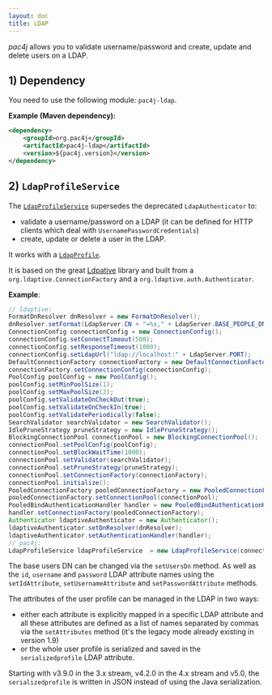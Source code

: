 ```yaml
---
layout: doc
title: LDAP
---
```


*pac4j* allows you to validate username/password and create, update and delete users on a LDAP.

## 1) Dependency

You need to use the following module: `pac4j-ldap`.

**Example (Maven dependency):**

```xml
<dependency>
    <groupId>org.pac4j</groupId>
    <artifactId>pac4j-ldap</artifactId>
    <version>${pac4j.version}</version>
</dependency>
```

## 2) `LdapProfileService`

The [`LdapProfileService`](https://github.com/pac4j/pac4j/blob/master/pac4j-ldap/src/main/java/org/pac4j/ldap/profile/service/LdapProfileService.java) supersedes the deprecated `LdapAuthenticator` to:

- validate a username/password on a LDAP (it can be defined for HTTP clients which deal with `UsernamePasswordCredentials`)
- create, update or delete a user in the LDAP.

It works with a [`LdapProfile`](https://github.com/pac4j/pac4j/blob/master/pac4j-ldap/src/main/java/org/pac4j/ldap/profile/LdapProfile.java).

It is based on the great [Ldpative](http://www.ldaptive.org/) library and built from a `org.ldaptive.ConnectionFactory` and a `org.ldaptive.auth.Authenticator`.

**Example**:

```java
// ldaptive:
FormatDnResolver dnResolver = new FormatDnResolver();
dnResolver.setFormat(LdapServer.CN + "=%s," + LdapServer.BASE_PEOPLE_DN);
ConnectionConfig connectionConfig = new ConnectionConfig();
connectionConfig.setConnectTimeout(500);
connectionConfig.setResponseTimeout(1000);
connectionConfig.setLdapUrl("ldap://localhost:" + LdapServer.PORT);
DefaultConnectionFactory connectionFactory = new DefaultConnectionFactory();
connectionFactory.setConnectionConfig(connectionConfig);
PoolConfig poolConfig = new PoolConfig();
poolConfig.setMinPoolSize(1);
poolConfig.setMaxPoolSize(2);
poolConfig.setValidateOnCheckOut(true);
poolConfig.setValidateOnCheckIn(true);
poolConfig.setValidatePeriodically(false);
SearchValidator searchValidator = new SearchValidator();
IdlePruneStrategy pruneStrategy = new IdlePruneStrategy();
BlockingConnectionPool connectionPool = new BlockingConnectionPool();
connectionPool.setPoolConfig(poolConfig);
connectionPool.setBlockWaitTime(1000);
connectionPool.setValidator(searchValidator);
connectionPool.setPruneStrategy(pruneStrategy);
connectionPool.setConnectionFactory(connectionFactory);
connectionPool.initialize();
PooledConnectionFactory pooledConnectionFactory = new PooledConnectionFactory();
pooledConnectionFactory.setConnectionPool(connectionPool);
PooledBindAuthenticationHandler handler = new PooledBindAuthenticationHandler();
handler.setConnectionFactory(pooledConnectionFactory);
Authenticator ldaptiveAuthenticator = new Authenticator();
ldaptiveAuthenticator.setDnResolver(dnResolver);
ldaptiveAuthenticator.setAuthenticationHandler(handler);
// pac4j:
LdapProfileService ldapProfileService  = new LdapProfileService(connectionFactory, ldaptiveAuthenticator);
```

The base users DN can be changed via the `setUsersDn` method. As well as the `id`, `username` and `password` LDAP attribute names using the `setIdAttribute`, `setUsernameAttribute` and `setPasswordAttribute` methods.

The attributes of the user profile can be managed in the LDAP in two ways:

- either each attribute is explicitly mapped in a specific LDAP attribute and all these attributes are defined as a list of names separated by commas via the `setAttributes` method (it's the legacy mode already existing in version 1.9)
- or the whole user profile is serialized and saved in the `serializedprofile` LDAP attribute.

<div class="warning"><i class="fa fa-exclamation-triangle fa-2x" aria-hidden="true"></i> Starting with v3.9.0 in the 3.x stream, v4.2.0 in the 4.x stream and v5.0, the <code>serializedprofile</code> is written in JSON instead of using the Java serialization.</div>
